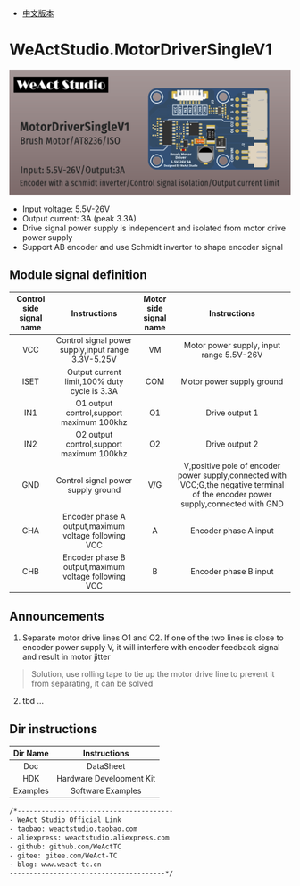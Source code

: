 * [中文版本](./README-zh.md)
# WeActStudio.MotorDriverSingleV1
![display](Images/1_en.png)
* Input voltage: 5.5V-26V
* Output current: 3A (peak 3.3A)
* Drive signal power supply is independent and isolated from motor drive power supply
* Support AB encoder and use Schmidt invertor to shape encoder signal

## Module signal definition
|Control side signal name|Instructions|Motor side signal name|Instructions|
| :--:|:--:|:--:|:--:|
|VCC|Control signal power supply,input range 3.3V-5.25V|VM|Motor power supply, input range 5.5V-26V|
|ISET|Output current limit,100% duty cycle is 3.3A|COM|Motor power supply ground|
|IN1|O1 output control,support maximum 100khz|O1|Drive output 1|
|IN2|O2 output control,support maximum 100khz|O2|Drive output 2|
|GND|Control signal power supply ground|V/G|V,positive pole of encoder power supply,connected with VCC;G,the negative terminal of the encoder power supply,connected with GND|
|CHA|Encoder phase A output,maximum voltage following VCC|A|Encoder phase A input|
|CHB|Encoder phase B output,maximum voltage following VCC|B|Encoder phase B input|

## Announcements
1. Separate motor drive lines O1 and O2. If one of the two lines is close to encoder power supply V, it will interfere with encoder feedback signal and result in motor jitter
> Solution, use rolling tape to tie up the motor drive line to prevent it from separating, it can be solved
2. tbd ...

## Dir instructions
|Dir Name|Instructions|
| :--:|:--:|
|Doc|DataSheet|
|HDK|Hardware Development Kit|
|Examples|Software Examples|

```
/*---------------------------------------
- WeAct Studio Official Link
- taobao: weactstudio.taobao.com
- aliexpress: weactstudio.aliexpress.com
- github: github.com/WeActTC
- gitee: gitee.com/WeAct-TC
- blog: www.weact-tc.cn
---------------------------------------*/
```
